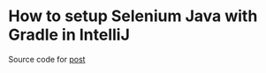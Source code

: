 # How to setup Selenium Java with Gradle in IntelliJ
Source code for [post](https://medium.com/@milosz.wozniak/how-to-setup-selenium-java-with-gradle-in-intellij-6c8b982dbb21)
